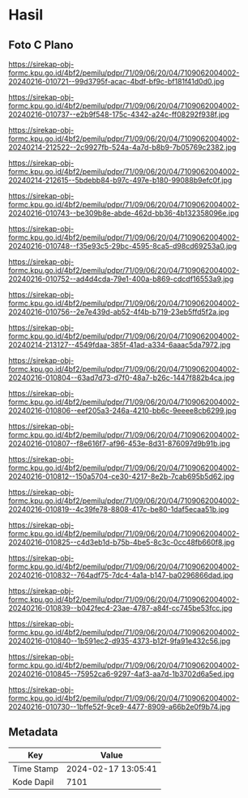 # Hasil

## Foto C Plano

https://sirekap-obj-formc.kpu.go.id/4bf2/pemilu/pdpr/71/09/06/20/04/7109062004002-20240216-010721--99d3795f-acac-4bdf-bf9c-bf181f41d0d0.jpg

https://sirekap-obj-formc.kpu.go.id/4bf2/pemilu/pdpr/71/09/06/20/04/7109062004002-20240216-010737--e2b9f548-175c-4342-a24c-ff08292f938f.jpg

https://sirekap-obj-formc.kpu.go.id/4bf2/pemilu/pdpr/71/09/06/20/04/7109062004002-20240214-212522--2c9927fb-524a-4a7d-b8b9-7b05769c2382.jpg

https://sirekap-obj-formc.kpu.go.id/4bf2/pemilu/pdpr/71/09/06/20/04/7109062004002-20240214-212615--5bdebb84-b97c-497e-b180-99088b9efc0f.jpg

https://sirekap-obj-formc.kpu.go.id/4bf2/pemilu/pdpr/71/09/06/20/04/7109062004002-20240216-010743--be309b8e-abde-462d-bb36-4b132358096e.jpg

https://sirekap-obj-formc.kpu.go.id/4bf2/pemilu/pdpr/71/09/06/20/04/7109062004002-20240216-010748--f35e93c5-29bc-4595-8ca5-d98cd69253a0.jpg

https://sirekap-obj-formc.kpu.go.id/4bf2/pemilu/pdpr/71/09/06/20/04/7109062004002-20240216-010752--ad4d4cda-79e1-400a-b869-cdcdf16553a9.jpg

https://sirekap-obj-formc.kpu.go.id/4bf2/pemilu/pdpr/71/09/06/20/04/7109062004002-20240216-010756--2e7e439d-ab52-4f4b-b719-23eb5ffd5f2a.jpg

https://sirekap-obj-formc.kpu.go.id/4bf2/pemilu/pdpr/71/09/06/20/04/7109062004002-20240214-213127--4549fdaa-385f-41ad-a334-6aaac5da7972.jpg

https://sirekap-obj-formc.kpu.go.id/4bf2/pemilu/pdpr/71/09/06/20/04/7109062004002-20240216-010804--63ad7d73-d7f0-48a7-b26c-1447f882b4ca.jpg

https://sirekap-obj-formc.kpu.go.id/4bf2/pemilu/pdpr/71/09/06/20/04/7109062004002-20240216-010806--eef205a3-246a-4210-bb6c-9eeee8cb6299.jpg

https://sirekap-obj-formc.kpu.go.id/4bf2/pemilu/pdpr/71/09/06/20/04/7109062004002-20240216-010807--f8e616f7-af96-453e-8d31-876097d9b91b.jpg

https://sirekap-obj-formc.kpu.go.id/4bf2/pemilu/pdpr/71/09/06/20/04/7109062004002-20240216-010812--150a5704-ce30-4217-8e2b-7cab695b5d62.jpg

https://sirekap-obj-formc.kpu.go.id/4bf2/pemilu/pdpr/71/09/06/20/04/7109062004002-20240216-010819--4c39fe78-8808-417c-be80-1daf5ecaa51b.jpg

https://sirekap-obj-formc.kpu.go.id/4bf2/pemilu/pdpr/71/09/06/20/04/7109062004002-20240216-010825--c4d3eb1d-b75b-4be5-8c3c-0cc48fb660f8.jpg

https://sirekap-obj-formc.kpu.go.id/4bf2/pemilu/pdpr/71/09/06/20/04/7109062004002-20240216-010832--764adf75-7dc4-4a1a-b147-ba0296866dad.jpg

https://sirekap-obj-formc.kpu.go.id/4bf2/pemilu/pdpr/71/09/06/20/04/7109062004002-20240216-010839--b042fec4-23ae-4787-a84f-cc745be53fcc.jpg

https://sirekap-obj-formc.kpu.go.id/4bf2/pemilu/pdpr/71/09/06/20/04/7109062004002-20240216-010840--1b591ec2-d935-4373-b12f-9fa91e432c56.jpg

https://sirekap-obj-formc.kpu.go.id/4bf2/pemilu/pdpr/71/09/06/20/04/7109062004002-20240216-010845--75952ca6-9297-4af3-aa7d-1b3702d6a5ed.jpg

https://sirekap-obj-formc.kpu.go.id/4bf2/pemilu/pdpr/71/09/06/20/04/7109062004002-20240216-010730--1bffe52f-9ce9-4477-8909-a66b2e0f9b74.jpg


## Metadata

| Key        | Value               |
| ---------- | ------------------- |
| Time Stamp | 2024-02-17 13:05:41 |
| Kode Dapil | 7101                |



